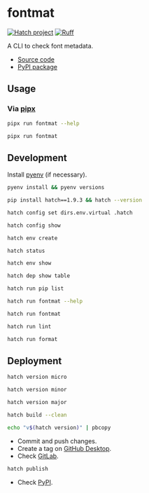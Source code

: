 # fontmat

[![Hatch project](https://img.shields.io/badge/%F0%9F%A5%9A-Hatch-4051b5.svg)](https://github.com/pypa/hatch)
[![Ruff](https://img.shields.io/endpoint?url=https://raw.githubusercontent.com/astral-sh/ruff/main/assets/badge/v2.json)](https://github.com/astral-sh/ruff)

A CLI to check font metadata.

- [Source code](https://gitlab.com/joaommpalmeiro/fontmat)
- [PyPI package](https://pypi.org/project/fontmat/)

## Usage

### Via [pipx](https://github.com/pypa/pipx)

```bash
pipx run fontmat --help
```

```bash
pipx run fontmat
```

## Development

Install [pyenv](https://github.com/pyenv/pyenv) (if necessary).

```bash
pyenv install && pyenv versions
```

```bash
pip install hatch==1.9.3 && hatch --version
```

```bash
hatch config set dirs.env.virtual .hatch
```

```bash
hatch config show
```

```bash
hatch env create
```

```bash
hatch status
```

```bash
hatch env show
```

```bash
hatch dep show table
```

```bash
hatch run pip list
```

```bash
hatch run fontmat --help
```

```bash
hatch run fontmat
```

```bash
hatch run lint
```

```bash
hatch run format
```

## Deployment

```bash
hatch version micro
```

```bash
hatch version minor
```

```bash
hatch version major
```

```bash
hatch build --clean
```

```bash
echo "v$(hatch version)" | pbcopy
```

- Commit and push changes.
- Create a tag on [GitHub Desktop](https://github.blog/2020-05-12-create-and-push-tags-in-the-latest-github-desktop-2-5-release/).
- Check [GitLab](https://gitlab.com/joaommpalmeiro/fontmat/-/tags).

```bash
hatch publish
```

- Check [PyPI](https://pypi.org/project/fontmat/).
